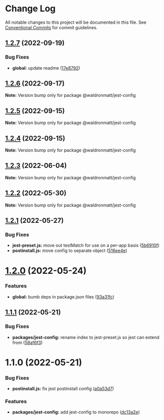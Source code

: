 # Change Log

All notable changes to this project will be documented in this file.
See [Conventional Commits](https://conventionalcommits.org) for commit guidelines.

## [1.2.7](https://github.com/waldronmatt/shareable-configs/compare/@waldronmatt/jest-config@1.2.6...@waldronmatt/jest-config@1.2.7) (2022-09-19)


### Bug Fixes

* **global:** update readme ([17e8792](https://github.com/waldronmatt/shareable-configs/commit/17e879243244bf28136e24deef02522147abe451))





## [1.2.6](https://github.com/waldronmatt/shareable-configs/compare/@waldronmatt/jest-config@1.2.5...@waldronmatt/jest-config@1.2.6) (2022-09-17)

**Note:** Version bump only for package @waldronmatt/jest-config





## [1.2.5](https://github.com/waldronmatt/shareable-configs/compare/@waldronmatt/jest-config@1.2.4...@waldronmatt/jest-config@1.2.5) (2022-09-15)

**Note:** Version bump only for package @waldronmatt/jest-config





## [1.2.4](https://github.com/waldronmatt/shareable-configs/compare/@waldronmatt/jest-config@1.2.3...@waldronmatt/jest-config@1.2.4) (2022-09-15)

**Note:** Version bump only for package @waldronmatt/jest-config





## [1.2.3](https://github.com/waldronmatt/shareable-configs/compare/@waldronmatt/jest-config@1.2.2...@waldronmatt/jest-config@1.2.3) (2022-06-04)

**Note:** Version bump only for package @waldronmatt/jest-config

## [1.2.2](https://github.com/waldronmatt/shareable-configs/compare/@waldronmatt/jest-config@1.2.1...@waldronmatt/jest-config@1.2.2) (2022-05-30)

**Note:** Version bump only for package @waldronmatt/jest-config

## [1.2.1](https://github.com/waldronmatt/shareable-configs/compare/@waldronmatt/jest-config@1.2.0...@waldronmatt/jest-config@1.2.1) (2022-05-27)

### Bug Fixes

- **jest-preset.js:** move out testMatch for use on a per-app basis ([5b6910f](https://github.com/waldronmatt/shareable-configs/commit/5b6910fd59337eb53ae5b06fe5d8231f08659e18))
- **postinstall.js:** move config to separate object ([516ee4e](https://github.com/waldronmatt/shareable-configs/commit/516ee4e5a20065677e5d171b61495de532d10076))

# [1.2.0](https://github.com/waldronmatt/shareable-configs/compare/@waldronmatt/jest-config@1.1.1...@waldronmatt/jest-config@1.2.0) (2022-05-24)

### Features

- **global:** bumb deps in package.json files ([93a31fc](https://github.com/waldronmatt/shareable-configs/commit/93a31fc22c3fa646b0b037af65193a0ef1a3a1c6))

## [1.1.1](https://github.com/waldronmatt/shareable-configs/compare/@waldronmatt/jest-config@1.1.0...@waldronmatt/jest-config@1.1.1) (2022-05-21)

### Bug Fixes

- **packages/jest-config:** rename index to jest-preset.js so jest can extend from ([58af6f3](https://github.com/waldronmatt/shareable-configs/commit/58af6f39054be2cc7ce450e6aebccbe8a702310e))

# 1.1.0 (2022-05-21)

### Bug Fixes

- **postinstall.js:** fix jest postinstall config ([a0a53d7](https://github.com/waldronmatt/shareable-configs/commit/a0a53d7e532c635957010fef84e47237d0388295))

### Features

- **packages/jest-config:** add jest-config to monorepo ([dc13a2e](https://github.com/waldronmatt/shareable-configs/commit/dc13a2e4b0196c613535b0bd5016cc6faf2e26c9))

